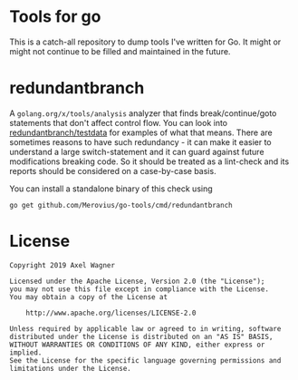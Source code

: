 # Tools for go

This is a catch-all repository to dump tools I've written for Go. It might or
might not continue to be filled and maintained in the future.

# redundantbranch

A `golang.org/x/tools/analysis` analyzer that finds break/continue/goto
statements that don't affect control flow. You can look into
[redundantbranch/testdata](redundantbranch/testdata) for examples of what that
means. There are sometimes reasons to have such redundancy - it can make it
easier to understand a large switch-statement and it can guard against future
modifications breaking code. So it should be treated as a lint-check and its
reports should be considered on a case-by-case basis.

You can install a standalone binary of this check using
```
go get github.com/Merovius/go-tools/cmd/redundantbranch
```

# License

```
Copyright 2019 Axel Wagner

Licensed under the Apache License, Version 2.0 (the "License");
you may not use this file except in compliance with the License.
You may obtain a copy of the License at

    http://www.apache.org/licenses/LICENSE-2.0

Unless required by applicable law or agreed to in writing, software
distributed under the License is distributed on an "AS IS" BASIS,
WITHOUT WARRANTIES OR CONDITIONS OF ANY KIND, either express or implied.
See the License for the specific language governing permissions and
limitations under the License.
```
